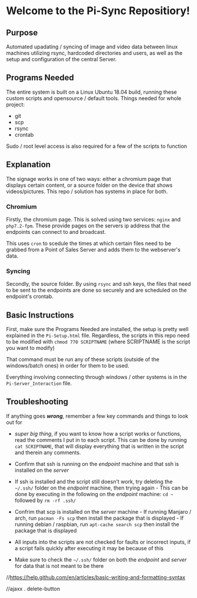 # Welcome to the Pi-Sync Repositiory!

## Purpose
Automated upadating / syncing of image and video data between linux machines utilizing rsync, hardcoded directories and users,
  as well as the setup and configuration of the central Server. 

## Programs Needed
The entire system is built on a Linux Ubuntu 18.04 build, running these custom scripts and opensource / default tools. 
Things needed for whole project: 
- git
- scp
- rsync
- crontab

Sudo / root level access is also required for a few of the scripts to function
## Explanation
  The signage works in one of two ways: either a chromium page that displays certain content, or a source folder on the device that shows videos/pictures.
  This repo / solution has systems in place for both. 
  ### Chromium
  Firstly, the chromium page. This is solved using two services: `nginx` and `php7.2-fpm`. These provide pages on the servers ip address that the endpoints can connect to and broadcast.

  This uses `cron` to scedule the times at which certain files need to be grabbed from a Point of Sales Server and adds them to the webserver's data.
  ### Syncing
  Secondly, the source folder. By using `rsync` and ssh keys, the files that need to be sent to the endpoints are done so securely and are scheduled on the endpoint's crontab. 
## Basic Instructions
First, make sure the Programs Needed are installed, the setup is pretty well explained in the `Pi-Setup.html` file. Regardless, the scripts in this repo need to be modified with `chmod 770 SCRIPTNAME` (where SCRIPTNAME is the script you want to modify)

That command must be run any of these scripts (outside of the windows/batch ones) in order for them to be used. 

Everything involving connecting through windows / other systems is in the `Pi-Server_Interaction` file. 
## Troubleshooting
If anything goes **_wrong_**, remember a few key commands and things to look out for 

- *super big thing*, if you want to know how a script works or functions, read the comments I put in to each script. This can be done by running `cat SCRIPTNAME`, that will display everything that is written in the script and therein any comments. 
- Confirm that ssh is running on the _endpoint_ machine and that ssh is installed on the _server_
- If ssh is installed and the script still doesn't work, try deleting the `~/.ssh/` folder on the _endpoint_ machine, then trying again
        - This can be done by executing in the following on the _endpoint_ machine: `cd ~` followed by `rm -rf .ssh/`
- Confrim that scp is installed on the _server_ machine
        - If running Manjaro / arch, run `pacman -Fs scp` then install the package that is displayed 
        - If running debian / raspbian, run `apt-cache search scp` then install the package that is displayed

 - All inputs into the scripts are not checked for faults or incorrect inputs, if a script fails quickly after executing it may be because of this
 
- Make sure to check the `~/.ssh/` folder on both the _endpoint_ and _server_ for data that is not meant to be there

//https://help.github.com/en/articles/basic-writing-and-formatting-syntax

//ajaxx . delete-button